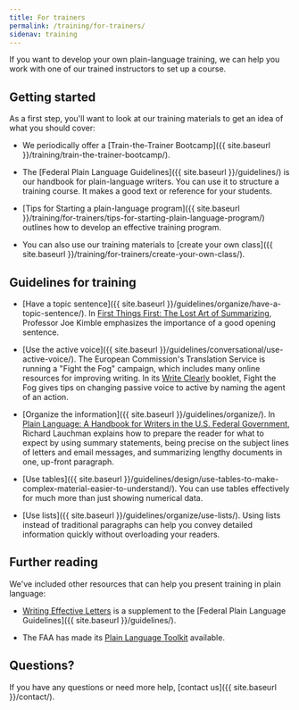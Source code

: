 ```yaml
---
title: For trainers
permalink: /training/for-trainers/
sidenav: training
---
```


If you want to develop your own plain-language training, we can help you work with one of our trained instructors to set up a course.

## Getting started

As a first step, you'll want to look at our training materials to get an idea of what you should cover:

- We periodically offer a [Train-the-Trainer Bootcamp]({{ site.baseurl }}/training/train-the-trainer-bootcamp/).

- The [Federal Plain Language Guidelines]({{ site.baseurl }}/guidelines/) is our handbook for plain-language writers. You can use it to structure a training course. It makes a good text or reference for your students.

- [Tips for Starting a plain-language program]({{ site.baseurl }}/training/for-trainers/tips-for-starting-plain-language-program/) outlines how to develop an effective training program.

- You can also use our training materials to [create your own class]({{ site.baseurl }}/training/for-trainers/create-your-own-class/).

## Guidelines for training

- [Have a topic sentence]({{ site.baseurl }}/guidelines/organize/have-a-topic-sentence/). In [First Things First: The Lost Art of Summarizing](http://aja.ncsc.dni.us/courtrv/cr38-2/CR38-2Kimble.pdf), Professor Joe Kimble emphasizes the importance of a good opening sentence.

- [Use the active voice]({{ site.baseurl }}/guidelines/conversational/use-active-voice/). The European Commission's Translation Service is running a "Fight the Fog" campaign, which includes many online resources for improving writing. In its [Write Clearly](http://www.au.af.mil/au/awc/awcgate/eu/fight_the_fog_en.pdf) booklet, Fight the Fog gives tips on changing passive voice to active by naming the agent of an action.

- [Organize the information]({{ site.baseurl }}/guidelines/organize/). In [Plain Language: A Handbook for Writers in the U.S. Federal Government](http://www.lauchmangroup.com/PDFfiles/PLHandbook.PDF),  Richard Lauchman explains how to prepare the reader for what to expect by using summary statements, being precise on the subject lines of letters and email messages, and summarizing lengthy documents in one, up-front paragraph.

- [Use tables]({{ site.baseurl }}/guidelines/design/use-tables-to-make-complex-material-easier-to-understand/). You can use tables effectively for much more than just showing numerical data.

- [Use lists]({{ site.baseurl }}/guidelines/organize/use-lists/). Using lists instead of traditional paragraphs can help you convey detailed information quickly without overloading your readers.

## Further reading

We've included other resources that can help you present training in plain language:

- [Writing Effective Letters](#) is a supplement to the [Federal Plain Language Guidelines]({{ site.baseurl }}/guidelines/).

- The FAA has made its [Plain Language Toolkit](https://www.faa.gov/about/initiatives/plain_language/media/toolkit.pdf) available.

## Questions?

If you have any questions or need more help, [contact us]({{ site.baseurl }}/contact/).
